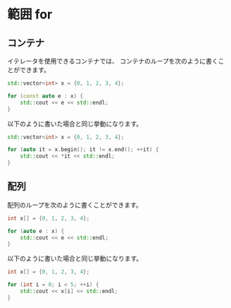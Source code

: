 # 範囲 for

## コンテナ

イテレータを使用できるコンテナでは、
コンテナのループを次のように書くことができます。

```cpp
std::vector<int> x = {0, 1, 2, 3, 4};

for (const auto e : x) {
    std::cout << e << std::endl;
}
```

以下のように書いた場合と同じ挙動になります。

```cpp
std::vector<int> x = {0, 1, 2, 3, 4};

for (auto it = x.begin(); it != x.end(); ++it) {
    std::cout << *it << std::endl;
}
```

## 配列

配列のループを次のように書くことができます。

```cpp
int x[] = {0, 1, 2, 3, 4};

for (auto e : x) {
    std::cout << e << std::endl;
}
```

以下のように書いた場合と同じ挙動になります。

```cpp
int x[] = {0, 1, 2, 3, 4};

for (int i = 0; i < 5; ++i) {
    std::cout << x[i] << std::endl;
}
```
